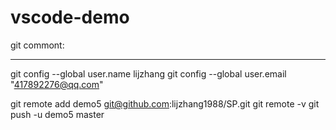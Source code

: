 # vscode-demo

git commont:
_______________________________________________________________________________________________________________
git config --global user.name lijzhang
git config --global user.email "417892276@qq.com"

git remote add demo5 git@github.com:lijzhang1988/SP.git
git remote -v
git push -u demo5 master
